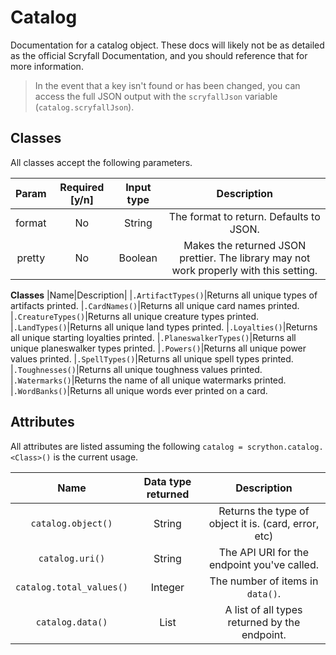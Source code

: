 # Catalog

Documentation for a catalog object. These docs will likely not be as detailed as the official Scryfall Documentation, and you should reference that for more information.

>In the event that a key isn't found or has been changed, you can access the full JSON output with the `scryfallJson` variable (`catalog.scryfallJson`).

## Classes
All classes accept the following parameters.

| Param |Required [y/n]| Input type | Description |
| :---: | :---: | :---:  |:---: |
|format|No|String|The format to return. Defaults to JSON.|
|pretty|No|Boolean|Makes the returned JSON prettier. The library may not work properly with this setting.|

**Classes**
|Name|Description|
|`.ArtifactTypes()`|Returns all unique types of artifacts printed.
|`.CardNames()`|Returns all unique card names printed.
|`.CreatureTypes()`|Returns all unique creature types printed.
|`.LandTypes()`|Returns all unique land types printed.
|`.Loyalties()`|Returns all unique starting loyalties printed.
|`.PlaneswalkerTypes()`|Returns all unique planeswalker types printed.
|`.Powers()`|Returns all unique power values printed.
|`.SpellTypes()`|Returns all unique spell types printed.
|`.Toughnesses()`|Returns all unique toughness values printed.
|`.Watermarks()`|Returns the name of all unique watermarks printed.
|`.WordBanks()`|Returns all unique words ever printed on a card.

## Attributes
All attributes are listed assuming the following
`catalog = scrython.catalog.<Class>()` is the current usage.

|Name|Data type returned|Description|
|:---:|:---:|:---:|
|`catalog.object()`|String|Returns the type of object it is. (card, error, etc)|
|`catalog.uri()`|String|The API URI for the endpoint you've called.|
|`catalog.total_values()`|Integer|The number of items in `data()`.|
|`catalog.data()`|List|A list of all types returned by the endpoint.|
